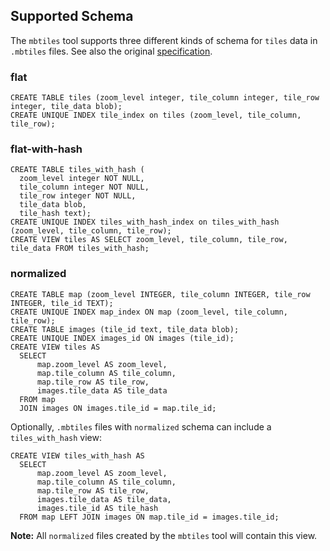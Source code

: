 ## Supported Schema
The `mbtiles` tool supports three different kinds of schema for `tiles` data in `.mbtiles` files. See also the original [specification](https://github.com/mapbox/mbtiles-spec#readme).

### flat
```sql, ignore
CREATE TABLE tiles (zoom_level integer, tile_column integer, tile_row integer, tile_data blob);
CREATE UNIQUE INDEX tile_index on tiles (zoom_level, tile_column, tile_row);
```

### flat-with-hash
```sql, ignore
CREATE TABLE tiles_with_hash (
  zoom_level integer NOT NULL,
  tile_column integer NOT NULL,
  tile_row integer NOT NULL,
  tile_data blob,
  tile_hash text);
CREATE UNIQUE INDEX tiles_with_hash_index on tiles_with_hash (zoom_level, tile_column, tile_row);
CREATE VIEW tiles AS SELECT zoom_level, tile_column, tile_row, tile_data FROM tiles_with_hash;
```

### normalized
```sql, ignore
CREATE TABLE map (zoom_level INTEGER, tile_column INTEGER, tile_row INTEGER, tile_id TEXT);
CREATE UNIQUE INDEX map_index ON map (zoom_level, tile_column, tile_row);
CREATE TABLE images (tile_id text, tile_data blob);
CREATE UNIQUE INDEX images_id ON images (tile_id);
CREATE VIEW tiles AS
  SELECT
      map.zoom_level AS zoom_level,
      map.tile_column AS tile_column,
      map.tile_row AS tile_row,
      images.tile_data AS tile_data
  FROM map
  JOIN images ON images.tile_id = map.tile_id;
```

Optionally, `.mbtiles` files with `normalized` schema can include a `tiles_with_hash` view:

```sql, ignore
CREATE VIEW tiles_with_hash AS
  SELECT
      map.zoom_level AS zoom_level,
      map.tile_column AS tile_column,
      map.tile_row AS tile_row,
      images.tile_data AS tile_data,
      images.tile_id AS tile_hash
  FROM map LEFT JOIN images ON map.tile_id = images.tile_id;
```

**__Note:__** All `normalized` files created by the `mbtiles` tool will contain this view.
